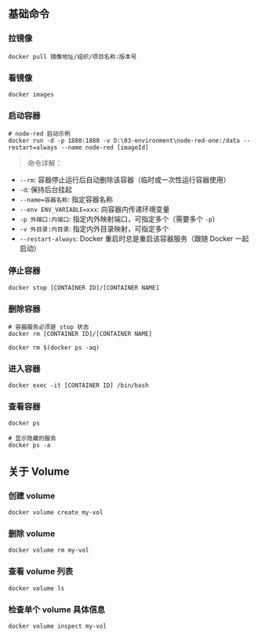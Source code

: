 ## 基础命令

### 拉镜像

```shell
docker pull 镜像地址/组织/项目名称:版本号
```

### 看镜像

```shell
docker images
```

### 启动容器

```shell
# node-red 启动示例
docker run -d -p 1880:1880 -v D:\03-environment\node-red-one:/data --restart=always --name node-red [imageId]
```

> 命令详解：

- `--rm`: 容器停止运行后自动删除该容器（临时或一次性运行容器使用）
- `-d`: 保持后台挂起
- `--name=容器名称`: 指定容器名称
- `--env ENV_VARIABLE=xxx`: 向容器内传递环境变量
- `-p 外端口:内端口`: 指定内外映射端口，可指定多个（需要多个 `-p`）
- `-v 外目录:内目录`: 指定内外目录映射，可指定多个
- `--restart-always`: Docker 重启时总是重启该容器服务（跟随 Docker 一起启动）

### 停止容器

```shell
docker stop [CONTAINER ID]/[CONTAINER NAME]
```

### 删除容器

```shell
# 容器服务必须是 stop 状态
docker rm [CONTAINER ID]/[CONTAINER NAME]

docker rm $(docker ps -aq)
```

### 进入容器

```shell
docker exec -it [CONTAINER ID] /bin/bash
```

### 查看容器

```shell
docker ps

# 显示隐藏的服务
docker ps -a
```

## 关于 Volume

### 创建 volume

```shell
docker volume create my-vol
```

### 删除 volume

```shell
docker volume rm my-vol
```

### 查看 volume 列表

```shell
docker volume ls
```

### 检查单个 volume 具体信息

```shell
docker volume inspect my-vol
```
